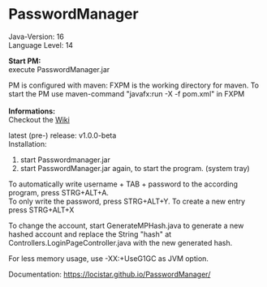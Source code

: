 # PasswordManager

Java-Version: 16 <br />
Language Level: 14

**Start PM:**<br />
execute PasswordManager.jar

PM is configured with maven:
FXPM is the working directory for maven.
To start the PM use maven-command "javafx:run -X -f pom.xml" in FXPM
<br /><br />
**Informations:**<br />
Checkout the [Wiki](https://github.com/LociStar/PasswordManager/wiki/What-is-the-PasswordManager)

latest (pre-) release: v1.0.0-beta<br />
Installation: <br />
1. start Passwordmanager.jar
2. start PasswordManager.jar again, to start the program. (system tray)

To automatically write username + TAB + password to the according program, press STRG+ALT+A.<br />
To only write the password, press STRG+ALT+Y.
To create a new entry press STRG+ALT+X

To change the account, start GenerateMPHash.java to generate a new hashed account and replace the String "hash" at Controllers.LoginPageController.java with the new generated hash.

For less memory usage, use -XX:+UseG1GC as JVM option.

Documentation: https://locistar.github.io/PasswordManager/
